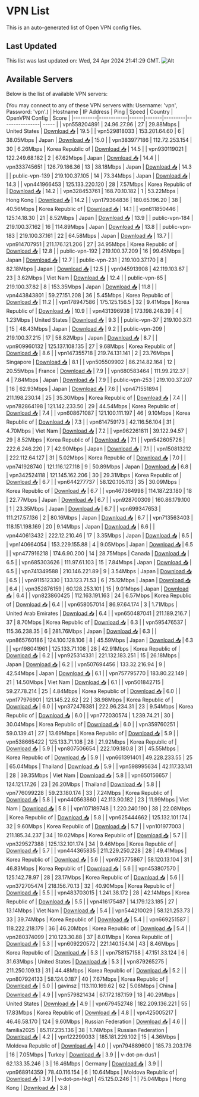 # VPN List

This is an auto-generated list of Open VPN config files.

## Last Updated

This list was last updated on: Wed, 24 Apr 2024 21:41:29 GMT.
![Alt](https://repobeats.axiom.co/api/embed/186b98318ef1479477931607c1ad7d823f12451f.svg "Repobeats analytics image")

## Available Servers

Below is the list of available VPN servers:

(You may connect to any of these VPN servers with: Username: 'vpn', Password: 'vpn'.)
| Hostname | IP Address | Ping | Speed | Country | OpenVPN Config | Score |
|----------|------------|------|-------|---------|----------------| ----- |
| vpn558204891 | 24.96.27.96 | 27 | 29.88Mbps | United States | [Download 📥](./configs/server_0_US.ovpn) | 19.5 |
| vpn529818033 | 153.201.64.60 | 6 | 38.05Mbps | Japan | [Download 📥](./configs/server_1_JP.ovpn) | 15.0 |
| vpn383977186 | 112.72.253.154 | 30 | 6.26Mbps | Korea Republic of | [Download 📥](./configs/server_2_KR.ovpn) | 14.5 |
| vpn930119021 | 122.249.68.182 | 2 | 67.62Mbps | Japan | [Download 📥](./configs/server_3_JP.ovpn) | 14.4 |
| vpn333745651 | 126.79.186.36 | 13 | 38.18Mbps | Japan | [Download 📥](./configs/server_4_JP.ovpn) | 14.3 |
| public-vpn-139 | 219.100.37.105 | 14 | 73.34Mbps | Japan | [Download 📥](./configs/server_5_JP.ovpn) | 14.3 |
| vpn441966453 | 125.133.220.120 | 28 | 7.57Mbps | Korea Republic of | [Download 📥](./configs/server_6_KR.ovpn) | 14.2 |
| vpn328453761 | 168.70.10.182 | 1 | 53.22Mbps | Hong Kong | [Download 📥](./configs/server_7_HK.ovpn) | 14.2 |
| vpn179364836 | 180.65.196.20 | 38 | 40.56Mbps | Korea Republic of | [Download 📥](./configs/server_8_KR.ovpn) | 14.1 |
| vpn611850446 | 125.14.18.30 | 21 | 8.52Mbps | Japan | [Download 📥](./configs/server_9_JP.ovpn) | 13.9 |
| public-vpn-184 | 219.100.37.162 | 16 | 114.89Mbps | Japan | [Download 📥](./configs/server_10_JP.ovpn) | 13.8 |
| public-vpn-183 | 219.100.37.161 | 22 | 64.58Mbps | Japan | [Download 📥](./configs/server_11_JP.ovpn) | 13.7 |
| vpn914707951 | 211.176.121.206 | 27 | 34.95Mbps | Korea Republic of | [Download 📥](./configs/server_12_KR.ovpn) | 12.8 |
| public-vpn-192 | 219.100.37.209 | 16 | 99.45Mbps | Japan | [Download 📥](./configs/server_13_JP.ovpn) | 12.7 |
| public-vpn-231 | 219.100.37.170 | 8 | 82.18Mbps | Japan | [Download 📥](./configs/server_14_JP.ovpn) | 12.5 |
| vpn945913908 | 42.119.103.67 | 23 | 3.62Mbps | Viet Nam | [Download 📥](./configs/server_15_VN.ovpn) | 12.4 |
| public-vpn-65 | 219.100.37.82 | 8 | 153.35Mbps | Japan | [Download 📥](./configs/server_16_JP.ovpn) | 11.8 |
| vpn443843801 | 59.27.151.208 | 36 | 5.45Mbps | Korea Republic of | [Download 📥](./configs/server_17_KR.ovpn) | 11.2 |
| vpn178947586 | 175.125.156.5 | 32 | 9.41Mbps | Korea Republic of | [Download 📥](./configs/server_18_KR.ovpn) | 10.9 |
| vpn431396938 | 173.198.248.39 | 4 | 1.23Mbps | United States | [Download 📥](./configs/server_19_US.ovpn) | 9.3 |
| public-vpn-37 | 219.100.37.1 | 15 | 48.43Mbps | Japan | [Download 📥](./configs/server_20_JP.ovpn) | 9.2 |
| public-vpn-209 | 219.100.37.215 | 17 | 58.82Mbps | Japan | [Download 📥](./configs/server_21_JP.ovpn) | 8.7 |
| vpn909960132 | 125.137.108.135 | 27 | 9.68Mbps | Korea Republic of | [Download 📥](./configs/server_22_KR.ovpn) | 8.6 |
| vpn147355718 | 219.74.131.141 | 2 | 23.76Mbps | Singapore | [Download 📥](./configs/server_23_SG.ovpn) | 8.1 |
| vpn505509902 | 86.214.82.164 | 12 | 20.55Mbps | France | [Download 📥](./configs/server_24_FR.ovpn) | 7.9 |
| vpn680583464 | 111.99.212.37 | 4 | 7.84Mbps | Japan | [Download 📥](./configs/server_25_JP.ovpn) | 7.9 |
| public-vpn-253 | 219.100.37.207 | 16 | 62.93Mbps | Japan | [Download 📥](./configs/server_26_JP.ovpn) | 7.6 |
| vpn471551894 | 211.198.230.14 | 25 | 35.30Mbps | Korea Republic of | [Download 📥](./configs/server_27_KR.ovpn) | 7.4 |
| vpn782864198 | 121.142.233.50 | 29 | 44.54Mbps | Korea Republic of | [Download 📥](./configs/server_28_KR.ovpn) | 7.4 |
| vpn608671087 | 121.100.111.197 | 46 | 9.10Mbps | Korea Republic of | [Download 📥](./configs/server_29_KR.ovpn) | 7.3 |
| vpn614759173 | 42.116.56.104 | 31 | 4.70Mbps | Viet Nam | [Download 📥](./configs/server_30_VN.ovpn) | 7.2 |
| vpn962261811 | 39.122.94.57 | 29 | 8.52Mbps | Korea Republic of | [Download 📥](./configs/server_31_KR.ovpn) | 7.1 |
| vpn542605726 | 222.6.246.220 | 7 | 42.90Mbps | Japan | [Download 📥](./configs/server_32_JP.ovpn) | 7.1 |
| vpn150813212 | 222.112.64.127 | 31 | 5.02Mbps | Korea Republic of | [Download 📥](./configs/server_33_KR.ovpn) | 7.0 |
| vpn741928740 | 121.116.127.118 | 9 | 50.89Mbps | Japan | [Download 📥](./configs/server_34_JP.ovpn) | 6.8 |
| vpn342524118 | 121.145.162.206 | 30 | 29.31Mbps | Korea Republic of | [Download 📥](./configs/server_35_KR.ovpn) | 6.7 |
| vpn644277737 | 58.120.105.113 | 35 | 30.09Mbps | Korea Republic of | [Download 📥](./configs/server_36_KR.ovpn) | 6.7 |
| vpn467364998 | 114.187.23.180 | 18 | 22.77Mbps | Japan | [Download 📥](./configs/server_37_JP.ovpn) | 6.7 |
| vpn928700309 | 160.86.179.100 | 1 | 23.35Mbps | Japan | [Download 📥](./configs/server_38_JP.ovpn) | 6.7 |
| vpn699347653 | 111.217.57.136 | 2 | 80.16Mbps | Japan | [Download 📥](./configs/server_39_JP.ovpn) | 6.7 |
| vpn713563403 | 118.151.198.169 | 20 | 9.14Mbps | Japan | [Download 📥](./configs/server_40_JP.ovpn) | 6.6 |
| vpn440613432 | 222.12.210.46 | 17 | 3.35Mbps | Japan | [Download 📥](./configs/server_41_JP.ovpn) | 6.5 |
| vpn140664054 | 153.229.155.88 | 4 | 9.05Mbps | Japan | [Download 📥](./configs/server_42_JP.ovpn) | 6.5 |
| vpn477916218 | 174.6.90.200 | 14 | 28.75Mbps | Canada | [Download 📥](./configs/server_43_CA.ovpn) | 6.5 |
| vpn685303626 | 111.97.61.103 | 15 | 7.84Mbps | Japan | [Download 📥](./configs/server_44_JP.ovpn) | 6.5 |
| vpn741349588 | 210.146.221.89 | 9 | 3.54Mbps | Japan | [Download 📥](./configs/server_45_JP.ovpn) | 6.5 |
| vpn911512330 | 133.123.71.53 | 6 | 75.12Mbps | Japan | [Download 📥](./configs/server_46_JP.ovpn) | 6.4 |
| vpn352876159 | 60.128.253.101 | 15 | 9.01Mbps | Japan | [Download 📥](./configs/server_47_JP.ovpn) | 6.4 |
| vpn823860425 | 112.163.191.163 | 24 | 6.57Mbps | Korea Republic of | [Download 📥](./configs/server_48_KR.ovpn) | 6.4 |
| vpn658057014 | 86.97.64.174 | 3 | 1.71Mbps | United Arab Emirates | [Download 📥](./configs/server_49_AE.ovpn) | 6.4 |
| vpn650487041 | 211.189.216.7 | 37 | 8.70Mbps | Korea Republic of | [Download 📥](./configs/server_50_KR.ovpn) | 6.3 |
| vpn595476537 | 115.36.238.35 | 6 | 281.76Mbps | Japan | [Download 📥](./configs/server_51_JP.ovpn) | 6.3 |
| vpn865760186 | 124.100.128.106 | 8 | 45.59Mbps | Japan | [Download 📥](./configs/server_52_JP.ovpn) | 6.3 |
| vpn198041961 | 125.133.71.108 | 28 | 42.91Mbps | Korea Republic of | [Download 📥](./configs/server_53_KR.ovpn) | 6.2 |
| vpn925314331 | 221.132.183.251 | 15 | 26.18Mbps | Japan | [Download 📥](./configs/server_54_JP.ovpn) | 6.2 |
| vpn507694456 | 133.32.216.94 | 9 | 42.54Mbps | Japan | [Download 📥](./configs/server_55_JP.ovpn) | 6.1 |
| vpn757795770 | 183.80.22.149 | 21 | 14.50Mbps | Viet Nam | [Download 📥](./configs/server_56_VN.ovpn) | 6.1 |
| vpn501842715 | 59.27.78.214 | 25 | 4.84Mbps | Korea Republic of | [Download 📥](./configs/server_57_KR.ovpn) | 6.0 |
| vpn177976901 | 121.145.22.62 | 22 | 38.98Mbps | Korea Republic of | [Download 📥](./configs/server_58_KR.ovpn) | 6.0 |
| vpn372476381 | 222.96.234.31 | 23 | 9.54Mbps | Korea Republic of | [Download 📥](./configs/server_59_KR.ovpn) | 6.0 |
| vpn772030574 | 1.239.74.21 | 30 | 30.04Mbps | Korea Republic of | [Download 📥](./configs/server_60_KR.ovpn) | 6.0 |
| vpn359760251 | 59.0.139.41 | 27 | 13.69Mbps | Korea Republic of | [Download 📥](./configs/server_61_KR.ovpn) | 5.9 |
| vpn538665422 | 125.133.71.108 | 28 | 21.92Mbps | Korea Republic of | [Download 📥](./configs/server_62_KR.ovpn) | 5.9 |
| vpn807506654 | 222.109.180.8 | 31 | 45.55Mbps | Korea Republic of | [Download 📥](./configs/server_63_KR.ovpn) | 5.9 |
| vpn661391401 | 49.228.233.55 | 25 | 65.04Mbps | Thailand | [Download 📥](./configs/server_64_TH.ovpn) | 5.9 |
| vpn598995634 | 42.117.33.141 | 28 | 39.35Mbps | Viet Nam | [Download 📥](./configs/server_65_VN.ovpn) | 5.8 |
| vpn650156657 | 124.121.17.26 | 23 | 26.20Mbps | Thailand | [Download 📥](./configs/server_66_TH.ovpn) | 5.8 |
| vpn776099228 | 59.23.180.174 | 33 | 7.24Mbps | Korea Republic of | [Download 📥](./configs/server_67_KR.ovpn) | 5.8 |
| vpn440563860 | 42.113.90.182 | 23 | 11.99Mbps | Viet Nam | [Download 📥](./configs/server_68_VN.ovpn) | 5.8 |
| vpn107189748 | 1.220.240.190 | 38 | 22.08Mbps | Korea Republic of | [Download 📥](./configs/server_69_KR.ovpn) | 5.8 |
| vpn625444662 | 125.132.101.174 | 32 | 9.60Mbps | Korea Republic of | [Download 📥](./configs/server_70_KR.ovpn) | 5.7 |
| vpn101977003 | 211.185.34.237 | 34 | 19.02Mbps | Korea Republic of | [Download 📥](./configs/server_71_KR.ovpn) | 5.7 |
| vpn329527388 | 125.132.101.174 | 34 | 9.46Mbps | Korea Republic of | [Download 📥](./configs/server_72_KR.ovpn) | 5.7 |
| vpn444365835 | 211.229.250.228 | 28 | 49.41Mbps | Korea Republic of | [Download 📥](./configs/server_73_KR.ovpn) | 5.6 |
| vpn925775867 | 58.120.13.104 | 31 | 46.83Mbps | Korea Republic of | [Download 📥](./configs/server_74_KR.ovpn) | 5.6 |
| vpn453807570 | 125.142.78.97 | 28 | 23.17Mbps | Korea Republic of | [Download 📥](./configs/server_75_KR.ovpn) | 5.6 |
| vpn372705474 | 218.156.70.13 | 32 | 40.90Mbps | Korea Republic of | [Download 📥](./configs/server_76_KR.ovpn) | 5.5 |
| vpn483703015 | 1.241.38.172 | 28 | 42.14Mbps | Korea Republic of | [Download 📥](./configs/server_77_KR.ovpn) | 5.5 |
| vpn416175487 | 14.179.123.185 | 27 | 13.14Mbps | Viet Nam | [Download 📥](./configs/server_78_VN.ovpn) | 5.4 |
| vpn544210029 | 58.121.253.73 | 33 | 39.74Mbps | Korea Republic of | [Download 📥](./configs/server_79_KR.ovpn) | 5.4 |
| vpn669251587 | 118.222.218.179 | 36 | 46.20Mbps | Korea Republic of | [Download 📥](./configs/server_80_KR.ovpn) | 5.4 |
| vpn280374099 | 210.123.30.88 | 37 | 8.01Mbps | Korea Republic of | [Download 📥](./configs/server_81_KR.ovpn) | 5.3 |
| vpn609220572 | 221.140.154.14 | 43 | 8.46Mbps | Korea Republic of | [Download 📥](./configs/server_82_KR.ovpn) | 5.3 |
| vpn758157158 | 47.151.33.124 | 6 | 31.63Mbps | United States | [Download 📥](./configs/server_83_US.ovpn) | 5.3 |
| vpn879265275 | 211.250.109.13 | 31 | 44.48Mbps | Korea Republic of | [Download 📥](./configs/server_84_KR.ovpn) | 5.2 |
| vpn807924133 | 58.124.0.187 | 40 | 7.67Mbps | Korea Republic of | [Download 📥](./configs/server_85_KR.ovpn) | 5.0 |
| gavinsz | 113.110.169.62 | 62 | 5.08Mbps | China | [Download 📥](./configs/server_86_CN.ovpn) | 4.9 |
| vpn579821434 | 67.172.187.159 | 18 | 40.29Mbps | United States | [Download 📥](./configs/server_87_US.ovpn) | 4.9 |
| vpn679452748 | 182.209.136.221 | 55 | 17.83Mbps | Korea Republic of | [Download 📥](./configs/server_88_KR.ovpn) | 4.8 |
| vpn425005217 | 46.46.58.170 | 124 | 9.60Mbps | Russian Federation | [Download 📥](./configs/server_89_RU.ovpn) | 4.6 |
| familia2025 | 85.117.235.136 | 38 | 1.74Mbps | Russian Federation | [Download 📥](./configs/server_90_RU.ovpn) | 4.2 |
| vpn122299033 | 185.181.229.102 | 15 | 4.36Mbps | Moldova Republic of | [Download 📥](./configs/server_91_MD.ovpn) | 4.0 |
| vpn794889600 | 185.73.203.176 | 16 | 7.05Mbps | Turkey | [Download 📥](./configs/server_92_TR.ovpn) | 3.9 |
| v-dot-pn-dus1 | 62.133.35.246 | 3 | 16.46Mbps | Germany | [Download 📥](./configs/server_93_DE.ovpn) | 3.9 |
| vpn968914359 | 78.40.116.154 | 6 | 10.64Mbps | Moldova Republic of | [Download 📥](./configs/server_94_MD.ovpn) | 3.9 |
| v-dot-pn-hkg1 | 45.125.0.246 | 1 | 75.04Mbps | Hong Kong | [Download 📥](./configs/server_95_HK.ovpn) | 3.8 |
